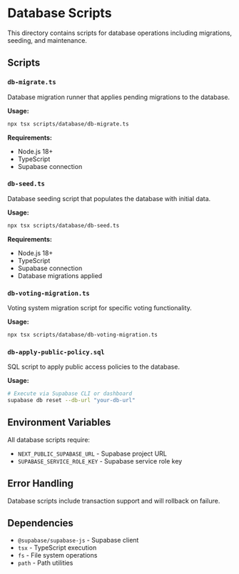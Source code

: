 # Database Scripts

This directory contains scripts for database operations including migrations, seeding, and maintenance.

## Scripts

### `db-migrate.ts`
Database migration runner that applies pending migrations to the database.

**Usage:**
```bash
npx tsx scripts/database/db-migrate.ts
```

**Requirements:**
- Node.js 18+
- TypeScript
- Supabase connection

### `db-seed.ts`
Database seeding script that populates the database with initial data.

**Usage:**
```bash
npx tsx scripts/database/db-seed.ts
```

**Requirements:**
- Node.js 18+
- TypeScript
- Supabase connection
- Database migrations applied

### `db-voting-migration.ts`
Voting system migration script for specific voting functionality.

**Usage:**
```bash
npx tsx scripts/database/db-voting-migration.ts
```

### `db-apply-public-policy.sql`
SQL script to apply public access policies to the database.

**Usage:**
```bash
# Execute via Supabase CLI or dashboard
supabase db reset --db-url "your-db-url"
```

## Environment Variables

All database scripts require:
- `NEXT_PUBLIC_SUPABASE_URL` - Supabase project URL
- `SUPABASE_SERVICE_ROLE_KEY` - Supabase service role key

## Error Handling

Database scripts include transaction support and will rollback on failure.

## Dependencies

- `@supabase/supabase-js` - Supabase client
- `tsx` - TypeScript execution
- `fs` - File system operations
- `path` - Path utilities
